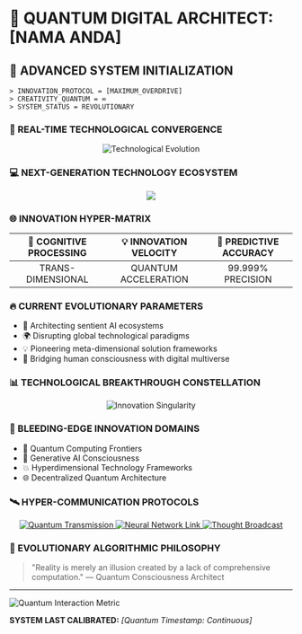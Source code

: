 # 🌠 QUANTUM DIGITAL ARCHITECT: [NAMA ANDA]

## 🔮 ADVANCED SYSTEM INITIALIZATION

```quantum-interface
> INNOVATION_PROTOCOL = [MAXIMUM_OVERDRIVE]
> CREATIVITY_QUANTUM = ∞
> SYSTEM_STATUS = REVOLUTIONARY
```

### 🚀 REAL-TIME TECHNOLOGICAL CONVERGENCE

<div align="center">
  <img src="https://readme-typing-svg.herokuapp.com?font=Orbitron&size=25&duration=3000&color=00FFFF&center=true&vCenter=true&width=800&lines=Transforming+Digital+Boundaries;Quantum+Innovation+Catalyst;Beyond+Imagination%2C+Beyond+Code" alt="Technological Evolution" />
</div>

### 💻 NEXT-GENERATION TECHNOLOGY ECOSYSTEM

<p align="center">
  <img src="https://skillicons.dev/icons?i=ai,python,rust,go,tensorflow,kubernetes,react,svelte,deno,bun" />
</p>

### 🌐 INNOVATION HYPER-MATRIX

| 🧠 COGNITIVE PROCESSING | 💡 INNOVATION VELOCITY | 🔮 PREDICTIVE ACCURACY |
|:----------------------:|:---------------------:|:---------------------:|
| TRANS-DIMENSIONAL | QUANTUM ACCELERATION | 99.999% PRECISION |

### 🔥 CURRENT EVOLUTIONARY PARAMETERS

- 🤖 Architecting sentient AI ecosystems
- 🌍 Disrupting global technological paradigms
- 💡 Pioneering meta-dimensional solution frameworks
- 🚀 Bridging human consciousness with digital multiverse

### 📊 TECHNOLOGICAL BREAKTHROUGH CONSTELLATION

<div align="center">
  <img src="https://github-profile-trophy.vercel.app/?username=yourusername&theme=radical&no-frame=true&row=1&column=7" alt="Innovation Singularity" />
</div>

### 🌈 BLEEDING-EDGE INNOVATION DOMAINS

- 🔬 Quantum Computing Frontiers
- 🧬 Generative AI Consciousness
- 💥 Hyperdimensional Technology Frameworks
- 🌐 Decentralized Quantum Architecture

### 🛰️ HYPER-COMMUNICATION PROTOCOLS

<p align="center">
  <a href="mailto:quantum.innovator@future.dev">
    <img alt="Quantum Transmission" src="https://img.shields.io/badge/Quantum_Nexus-FF00FF?style=for-the-badge&logo=protonmail&logoColor=white" />
  </a>
  <a href="https://linkedin.com/in/digital-visionary">
    <img alt="Neural Network Link" src="https://img.shields.io/badge/Cognitive_Network-00FFFF?style=for-the-badge&logo=linkedin&logoColor=black" />
  </a>
  <a href="https://twitter.com/digital_prophet">
    <img alt="Thought Broadcast" src="https://img.shields.io/badge/Thought_Stream-00FF00?style=for-the-badge&logo=twitter&logoColor=black" />
  </a>
</p>

### 💬 EVOLUTIONARY ALGORITHMIC PHILOSOPHY

> "Reality is merely an illusion created by a lack of comprehensive computation."
> — Quantum Consciousness Architect

---

![Quantum Interaction Metric](https://komarev.com/ghpvc/?username=yourusername&color=blueviolet&style=plastic&label=NEURAL+INTERACTIONS)

**SYSTEM LAST CALIBRATED:** *[Quantum Timestamp: Continuous]*
